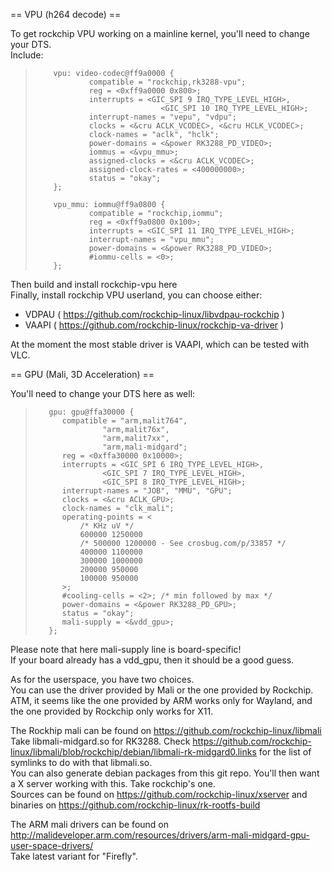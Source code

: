 == VPU (h264 decode) ==

To get rockchip VPU working on a mainline kernel, you'll need to change your DTS.  
Include:

>         vpu: video-codec@ff9a0000 {
>                 compatible = "rockchip,rk3288-vpu";
>                 reg = <0xff9a0000 0x800>;
>                 interrupts = <GIC_SPI 9 IRQ_TYPE_LEVEL_HIGH>,
>                                 <GIC_SPI 10 IRQ_TYPE_LEVEL_HIGH>;
>                 interrupt-names = "vepu", "vdpu";
>                 clocks = <&cru ACLK_VCODEC>, <&cru HCLK_VCODEC>;
>                 clock-names = "aclk", "hclk";
>                 power-domains = <&power RK3288_PD_VIDEO>;
>                 iommus = <&vpu_mmu>;
>                 assigned-clocks = <&cru ACLK_VCODEC>;
>                 assigned-clock-rates = <400000000>;
>                 status = "okay";
>         };
> 
>         vpu_mmu: iommu@ff9a0800 {
>                 compatible = "rockchip,iommu";
>                 reg = <0xff9a0800 0x100>;
>                 interrupts = <GIC_SPI 11 IRQ_TYPE_LEVEL_HIGH>;
>                 interrupt-names = "vpu_mmu";
>                 power-domains = <&power RK3288_PD_VIDEO>;
>                 #iommu-cells = <0>;
>         };

Then build and install rockchip-vpu here  
Finally, install rockchip VPU userland, you can choose either:
 - VDPAU ( https://github.com/rockchip-linux/libvdpau-rockchip )
 - VAAPI ( https://github.com/rockchip-linux/rockchip-va-driver )

At the moment the most stable driver is VAAPI, which can be tested with VLC.

== GPU (Mali, 3D Acceleration) ==

You'll need to change your DTS here as well:

>        gpu: gpu@ffa30000 {
>        	compatible = "arm,malit764",
>        		     "arm,malit76x",
>        		     "arm,malit7xx",
>        		     "arm,mali-midgard";
>        	reg = <0xffa30000 0x10000>;
>        	interrupts = <GIC_SPI 6 IRQ_TYPE_LEVEL_HIGH>,
>        		     <GIC_SPI 7 IRQ_TYPE_LEVEL_HIGH>,
>        		     <GIC_SPI 8 IRQ_TYPE_LEVEL_HIGH>;
>        	interrupt-names = "JOB", "MMU", "GPU";
>        	clocks = <&cru ACLK_GPU>;
>        	clock-names = "clk_mali";
>        	operating-points = <
>        		/* KHz uV */
>        		600000 1250000
>        		/* 500000 1200000 - See crosbug.com/p/33857 */
>        		400000 1100000
>        		300000 1000000
>        		200000 950000
>        		100000 950000
>        	>;
>        	#cooling-cells = <2>; /* min followed by max */
>        	power-domains = <&power RK3288_PD_GPU>;
>        	status = "okay";
>        	mali-supply = <&vdd_gpu>;
>        };

Please note that here mali-supply line is board-specific!  
If your board already has a vdd_gpu, then it should be a good guess.

As for the userspace, you have two choices.  
You can use the driver provided by Mali or the one provided by Rockchip.  
ATM, it seems like the one provided by ARM works only for Wayland,
and the one provided by Rockchip only works for X11.

The Rockhip mali can be found on https://github.com/rockchip-linux/libmali  
Take libmali-midgard.so for RK3288.
Check https://github.com/rockchip-linux/libmali/blob/rockchip/debian/libmali-rk-midgard0.links
for the list of symlinks to do with that libmali.so.  
You can also generate debian packages from this git repo.
You'll then want a X server working with this. Take rockchip's one.  
Sources can be found on https://github.com/rockchip-linux/xserver
and binaries on https://github.com/rockchip-linux/rk-rootfs-build

The ARM mali drivers can be found on http://malideveloper.arm.com/resources/drivers/arm-mali-midgard-gpu-user-space-drivers/  
Take latest variant for "Firefly".
